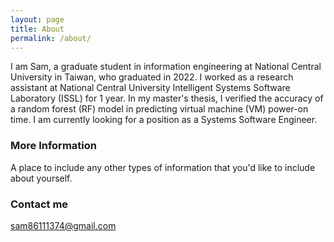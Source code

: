 ```yaml
---
layout: page
title: About
permalink: /about/
---
```


I am Sam, a graduate student in information engineering at National Central University in Taiwan, who graduated in 2022. I worked as a research assistant at National Central University Intelligent Systems Software Laboratory (ISSL) for 1 year. In my master's thesis, I verified the accuracy of a random forest (RF) model in predicting virtual machine (VM) power-on time.
I am currently looking for a position as a Systems Software Engineer.

### More Information

A place to include any other types of information that you'd like to include about yourself.

### Contact me

[sam86111374@gmail.com](mailto:sam86111374@gmail.com)